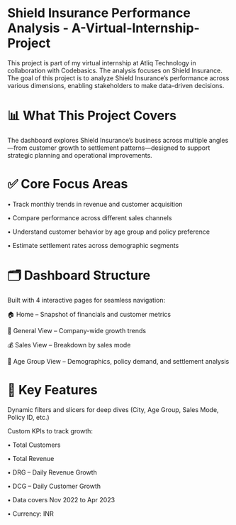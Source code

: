 # Shield Insurance Performance Analysis - A-Virtual-Internship-Project

This project is part of my virtual internship at Atliq Technology in collaboration with Codebasics. 
The analysis focuses on Shield Insurance. The goal of this project is to analyze Shield Insurance’s 
performance across various dimensions, enabling stakeholders to make data-driven decisions.

# 📊 What This Project Covers
The dashboard explores Shield Insurance’s business across multiple angles—from customer growth to settlement patterns—designed to support strategic planning and operational improvements.

# ✅ Core Focus Areas
• Track monthly trends in revenue and customer acquisition

• Compare performance across different sales channels

• Understand customer behavior by age group and policy preference

• Estimate settlement rates across demographic segments

# 🗂 Dashboard Structure
Built with 4 interactive pages for seamless navigation:

🏠 Home – Snapshot of financials and customer metrics

📌 General View – Company-wide growth trends

💰 Sales View – Breakdown by sales mode

👥 Age Group View – Demographics, policy demand, and settlement analysis

# 🌟 Key Features
Dynamic filters and slicers for deep dives (City, Age Group, Sales Mode, Policy ID, etc.)

Custom KPIs to track growth:

• Total Customers

• Total Revenue

• DRG – Daily Revenue Growth

• DCG – Daily Customer Growth

• Data covers Nov 2022 to Apr 2023

• Currency: INR
